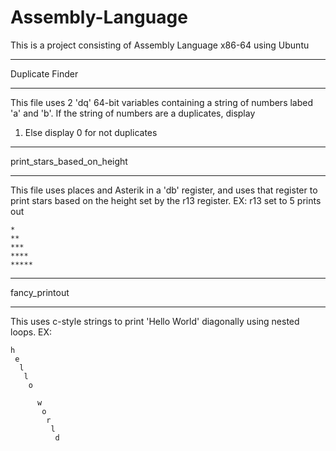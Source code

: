 # Assembly-Language
This is a project consisting of Assembly Language x86-64 using Ubuntu

*********************************************************************
Duplicate Finder
*********************************************************************
This file uses 2 'dq' 64-bit variables containing a string of numbers
labed 'a' and 'b'. If the string of numbers are a duplicates, display
1. Else display 0 for not duplicates

********************************************************************
print_stars_based_on_height
********************************************************************
This file uses places and Asterik in a 'db' register, and uses that
register to print stars based on the height set by the r13 register.
EX: r13 set to 5 prints out

    *
    **
    ***
    ****
    *****

********************************************************************
fancy_printout
********************************************************************
This uses c-style strings to print 'Hello World' diagonally using
nested loops.
EX: 

    h
     e
      l
       l
        o
         
          w
           o
            r
             l
              d

